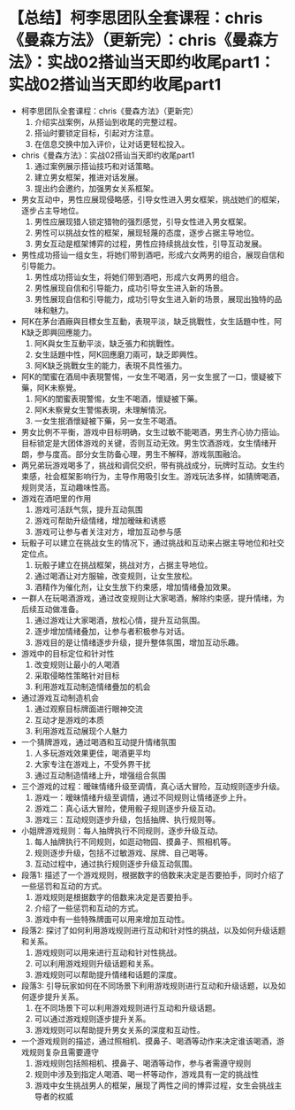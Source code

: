 # 【总结】柯李思团队全套课程：chris《曼森方法》（更新完）：chris《曼森方法》：实战02搭讪当天即约收尾part1：实战02搭讪当天即约收尾part1

-   柯李思团队全套课程：chris《曼森方法》（更新完）
    1.  介绍实战案例，从搭讪到收尾的完整过程。
    2.  搭讪时要锁定目标，引起对方注意。
    3.  在信息交换中加入评价，让对话更轻松投入。
-   chris《曼森方法》：实战02搭讪当天即约收尾part1
    1.  通过案例展示搭讪技巧和对话策略。
    2.  建立男女框架，推进对话发展。
    3.  提出约会邀约，加强男女关系框架。
-   男女互动中，男性应展现侵略感，引导女性进入男女框架，挑战她们的框架，逐步占主导地位。
    1.  男性应展现猎人锁定猎物的强烈感觉，引导女性进入男女框架。
    2.  男性可以挑战女性的框架，展现轻蔑的态度，逐步占据主导地位。
    3.  男女互动是框架博弈的过程，男性应持续挑战女性，引导互动发展。
-   男性成功搭讪一组女生，将她们带到酒吧，形成六女两男的组合，展现自信和引导能力。
    1.  男性成功搭讪女生，将她们带到酒吧，形成六女两男的组合。
    2.  男性展现自信和引导能力，成功引导女生进入新的场景。
    3.  男性展现自信和引导能力，成功引导女生进入新的场景，展现出独特的品味和魅力。
-   阿K在茅台酒廠與目標女生互動，表現平淡，缺乏挑戰性，女生話題中性，阿K缺乏即興回應能力。
    1.  阿K與女生互動平淡，缺乏張力和挑戰性。
    2.  女生話題中性，阿K回應磨刀兩可，缺乏即興性。
    3.  阿K缺乏挑戰女生的能力，表現不具性張力。
-   阿K的閨蜜在酒局中表現警惕，一女生不喝酒，另一女生抿了一口，懷疑被下藥，阿K未察覺。
    1.  阿K的閨蜜表現警惕，女生不喝酒，懷疑被下藥。
    2.  阿K未察覺女生警惕表現，未理解情況。
    3.  一女生抿酒懷疑被下藥，另一女生不喝酒。
-   男女比例不平衡，游戏中目标明确，女生过敏不能喝酒，男生齐心协力搭讪。目标锁定是大团体游戏的关键，否则互动无效。男生饮酒游戏，女生情绪开朗，参与度高。部分女生防备心理，男生不解释，游戏氛围融洽。
-   两兄弟玩游戏喝多了，挑战和调侃交织，带有挑战成分，玩牌时互动。女生约束感，社会框架影响行为，主导作用吸引女生。游戏玩法多样，如猜牌喝酒，规则灵活，互动趣味性高。
-   游戏在酒吧里的作用
    1.  游戏可活跃气氛，提升互动氛围
    2.  游戏可帮助升级情绪，增加暧昧和诱惑
    3.  游戏可让参与者关注对方，增加互动参与感
-   玩骰子可以建立在挑战女生的情况下，通过挑战和互动来占据主导地位和社交定位点。
    1.  玩骰子建立在挑战框架，挑战对方，占据主导地位。
    2.  通过喝酒让对方服输，改变规则，让女生放松。
    3.  酒精作为催化剂，让女生放下约束感，增加情绪叠加效果。
-   一群人在玩喝酒游戏，通过改变规则让大家喝酒，解除约束感，提升情绪，为后续互动做准备。
    1.  通过游戏让大家喝酒，放松心情，提升互动氛围。
    2.  逐步增加情绪叠加，让参与者积极参与对话。
    3.  游戏目的是让情绪逐步升级，提升整体氛围，增加互动乐趣。
-   游戏中的目标定位和针对性
    1.  改变规则让最小的人喝酒
    2.  采取侵略性策略针对目标
    3.  利用游戏互动制造情绪疊加的机会
-   通过游戏互动制造机会
    1.  通过观察目标牌面进行眼神交流
    2.  互动才是游戏的本质
    3.  利用游戏互动展现个人魅力
-   一个猜牌游戏，通过喝酒和互动提升情绪氛围
    1.  人多玩游戏效果更佳，喝酒更平均
    2.  大家专注在游戏上，不受外界干扰
    3.  通过互动制造情绪上升，增强组合氛围
-   三个游戏的过程：暧昧情绪升级至调情，真心话大冒险，互动规则逐步升级。
    1.  游戏一：暧昧情绪升级至调情，通过不同规则让情绪逐步上升。
    2.  游戏二：真心话大冒险，使用骰子规则逐步升级互动。
    3.  游戏三：互动规则逐步升级，包括抽牌、执行规则等。
-   小姐牌游戏规则：每人抽牌执行不同规则，逐步升级互动。
    1.  每人抽牌执行不同规则，如逛动物园、摸鼻子、照相机等。
    2.  规则逐步升级，包括不过敏游戏、尿牌、自己喝等。
    3.  互动过程中，通过执行规则逐步升级互动氛围。
-   段落1: 描述了一个游戏规则，根据数字的倍数来决定是否要拍手，同时介绍了一些惩罚和互动的方式。
    1.  游戏规则是根据数字的倍数来决定是否要拍手。
    2.  介绍了一些惩罚和互动的方式。
    3.  游戏中有一些特殊牌面可以用来增加互动性。
-   段落2: 探讨了如何利用游戏规则进行互动和针对性的挑战，以及如何升级话题和关系。
    1.  游戏规则可以用来进行互动和针对性挑战。
    2.  可以利用游戏规则升级话题和关系。
    3.  游戏规则可以帮助提升情绪和话题的深度。
-   段落3: 引导玩家如何在不同场景下利用游戏规则进行互动和升级话题，以及如何逐步提升关系。
    1.  在不同场景下可以利用游戏规则进行互动和升级话题。
    2.  可以通过游戏规则逐步提升关系。
    3.  游戏规则可以帮助提升男女关系的深度和互动性。
-   一个游戏规则的描述，通过照相机、摸鼻子、喝酒等动作来决定谁该喝酒，游戏规则复杂且需要遵守
    1.  游戏规则包括照相机、摸鼻子、喝酒等动作，参与者需遵守规则
    2.  规则中涉及到指定人喝酒、喝一杯等动作，游戏具有一定的挑战性
    3.  游戏中女生挑战男人的框架，展现了两性之间的博弈过程，女生会挑战主导者的权威